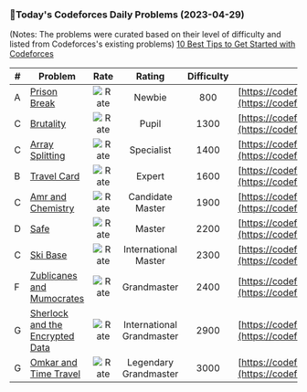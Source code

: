 ### 🌟Today's Codeforces Daily Problems (2023-04-29)
(Notes: The problems were curated based on their level of difficulty and listed from Codeforces's existing problems)
[10 Best Tips to Get Started with Codeforces](https://github.com/ika9810/Codeforces-Daily-Problems/blob/main/10%20Best%20Tips%20to%20Get%20Started%20with%20Codeforces.md)

| # | Problem | Rate| Rating | Difficulty | Contest |
|---| ----- | :--------: | :----------: | :----------: | ---------- |
|A|[Prison Break](https://codeforces.com/contest/1415/problem/A)|![Rate](https://img.shields.io/badge/Newbie-800-lightgrey)|Newbie|800|[https://codeforces.com/contest/1415](https://codeforces.com/contest/1415)|
|C|[Brutality](https://codeforces.com/contest/1107/problem/C)|![Rate](https://img.shields.io/badge/Pupil-1300-brightgreen)|Pupil|1300|[https://codeforces.com/contest/1107](https://codeforces.com/contest/1107)|
|C|[Array Splitting](https://codeforces.com/contest/1197/problem/C)|![Rate](https://img.shields.io/badge/Specialist-1400-9cf)|Specialist|1400|[https://codeforces.com/contest/1197](https://codeforces.com/contest/1197)|
|B|[Travel Card](https://codeforces.com/contest/756/problem/B)|![Rate](https://img.shields.io/badge/Expert-1600-blue)|Expert|1600|[https://codeforces.com/contest/756](https://codeforces.com/contest/756)|
|C|[Amr and Chemistry](https://codeforces.com/contest/558/problem/C)|![Rate](https://img.shields.io/badge/Candidate%20Master-1900-blueviolet)|Candidate Master|1900|[https://codeforces.com/contest/558](https://codeforces.com/contest/558)|
|D|[Safe](https://codeforces.com/contest/47/problem/D)|![Rate](https://img.shields.io/badge/Master-2200-orange)|Master|2200|[https://codeforces.com/contest/47](https://codeforces.com/contest/47)|
|C|[Ski Base](https://codeforces.com/contest/91/problem/C)|![Rate](https://img.shields.io/badge/International%20Master-2300-orange)|International Master|2300|[https://codeforces.com/contest/91](https://codeforces.com/contest/91)|
|F|[Zublicanes and Mumocrates](https://codeforces.com/contest/581/problem/F)|![Rate](https://img.shields.io/badge/Grandmaster-2400-red)|Grandmaster|2400|[https://codeforces.com/contest/581](https://codeforces.com/contest/581)|
|G|[Sherlock and the Encrypted Data](https://codeforces.com/contest/776/problem/G)|![Rate](https://img.shields.io/badge/International%20Grandmaster-2900-red)|International Grandmaster|2900|[https://codeforces.com/contest/776](https://codeforces.com/contest/776)|
|G|[Omkar and Time Travel](https://codeforces.com/contest/1583/problem/G)|![Rate](https://img.shields.io/badge/Legendary%20Grandmaster-3000-red)|Legendary Grandmaster|3000|[https://codeforces.com/contest/1583](https://codeforces.com/contest/1583)|
